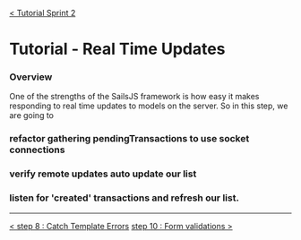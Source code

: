 [< Tutorial Sprint 2](tutorial_sprint2.md)
# Tutorial - Real Time Updates

### Overview
One of the strengths of the SailsJS framework is how easy it makes responding to real time updates to models on the server.  So in this step, we are going to 


### refactor gathering pendingTransactions to use socket connections

### verify remote updates auto update our list

### listen for 'created' transactions and refresh our list.




---
[< step 8 : Catch Template Errors](tutorial_sprint2_08_templateErrors.md)
[step 10 : Form validations  >](tutorial_sprint2_10_formValidations.md) 